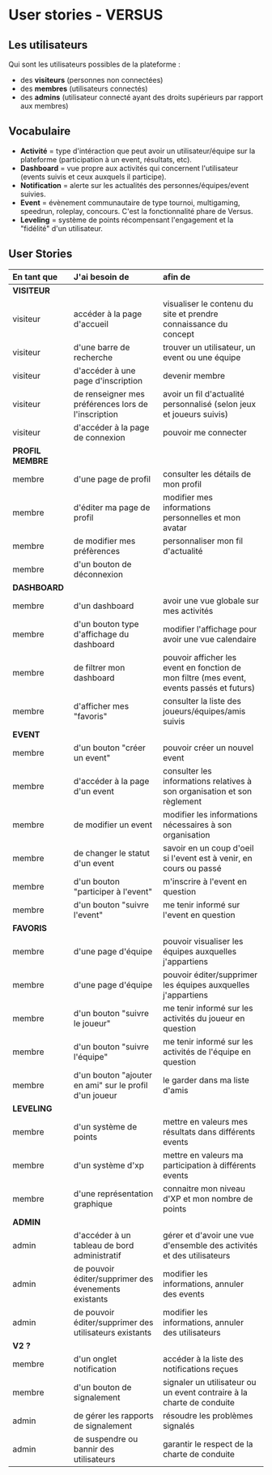 # User stories - VERSUS

## Les utilisateurs

Qui sont les utilisateurs possibles de la plateforme :

- des **visiteurs** (personnes non connectées)
- des **membres** (utilisateurs connectés)
- des **admins** (utilisateur connecté ayant des droits supérieurs par rapport aux membres)

## Vocabulaire

- **Activité** = type d'intéraction que peut avoir un utilisateur/équipe sur la plateforme (participation à un event, résultats, etc).
- **Dashboard** = vue propre aux activités qui concernent l'utilisateur (events suivis et ceux auxquels il participe).
- **Notification** = alerte sur les actualités des personnes/équipes/event suivies.
- **Event** = évènement communautaire de type tournoi, multigaming, speedrun, roleplay, concours. C'est la fonctionnalité phare de Versus.
- **Leveling** = système de points récompensant l'engagement et la "fidélité" d'un utilisateur.

## User Stories

| En tant que | J'ai besoin de | afin de |
| :---------- | :------------- | :------ |
| **VISITEUR** |
| visiteur | accéder à la page d'accueil | visualiser le contenu du site et prendre connaissance du concept |
| visiteur | d'une barre de recherche | trouver un utilisateur, un event ou une équipe |
| visiteur | d'accéder à une page d'inscription | devenir membre |
| visiteur | de renseigner mes préférences lors de l'inscription | avoir un fil d'actualité personnalisé (selon jeux et joueurs suivis) |
| visiteur | d'accéder à la page de connexion | pouvoir me connecter |
| **PROFIL MEMBRE** |
| membre | d'une page de profil | consulter les détails de mon profil |
| membre | d'éditer ma page de profil | modifier mes informations personnelles et mon avatar |
| membre | de modifier mes préfèrences | personnaliser mon fil d'actualité |
| membre | d'un bouton de déconnexion |  |
| **DASHBOARD** |
| membre | d'un dashboard | avoir une vue globale sur mes activités |
| membre | d'un bouton type d'affichage du dashboard | modifier l'affichage pour avoir une vue calendaire |
| membre | de filtrer mon dashboard | pouvoir afficher les event en fonction de mon filtre (mes event, events passés et futurs) |
| membre | d'afficher mes "favoris" | consulter la liste des joueurs/équipes/amis suivis |
| **EVENT** |
| membre | d'un bouton "créer un event" | pouvoir créer un nouvel event |
| membre | d'accéder à la page d'un event | consulter les informations relatives à son organisation et son règlement |
| membre | de modifier un event | modifier les informations nécessaires à son organisation |
| membre | de changer le statut d'un event | savoir en un coup d'oeil si l'event est à venir, en cours ou passé |
| membre | d'un bouton "participer à l'event" | m'inscrire à l'event en question |
| membre | d'un bouton "suivre l'event" | me tenir informé sur l'event en question |
| **FAVORIS** |
| membre | d'une page d'équipe | pouvoir visualiser les équipes auxquelles j'appartiens |
| membre | d'une page d'équipe | pouvoir éditer/supprimer les équipes auxquelles j'appartiens |
| membre | d'un bouton "suivre le joueur" | me tenir informé sur les activités du joueur en question |
| membre | d'un bouton "suivre l'équipe" | me tenir informé sur les activités de l'équipe en question |
| membre | d'un bouton "ajouter en ami" sur le profil d'un joueur | le garder dans ma liste d'amis |
| **LEVELING** |
| membre | d'un système de points | mettre en valeurs mes résultats dans différents events |
| membre | d'un système d'xp | mettre en valeurs ma participation à différents events |
| membre | d'une représentation graphique | connaitre mon niveau d'XP et mon nombre de points |
| **ADMIN** |
| admin | d'accéder à un tableau de bord administratif | gérer et d'avoir une vue d'ensemble des activités et des utilisateurs |
| admin | de pouvoir éditer/supprimer des évenements existants | modifier les informations, annuler des events |
| admin | de pouvoir éditer/supprimer des utilisateurs existants | modifier les informations, annuler des utilisateurs |
| **V2 ?** |
| membre | d'un onglet notification | accéder à la liste des notifications reçues |
| membre | d'un bouton de signalement | signaler un utilisateur ou un event contraire à la charte de conduite |
| admin | de gérer les rapports de signalement | résoudre les problèmes signalés |
| admin | de suspendre ou bannir des utilisateurs | garantir le respect de la charte de conduite |
